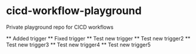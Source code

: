 # cicd-workflow-playground
Private playground repo for CICD workflows

** Added trigger
** Fixed trigger
** Test new trigger
** Test new trigger2
** Test new trigger3
** Test new trigger4
** Test new trigger5